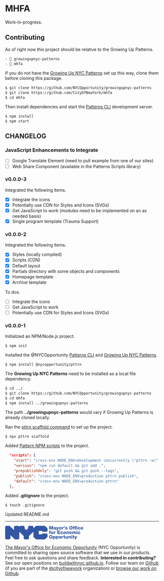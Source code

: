 # MHFA

Work-in-progress.

## Contributing

As of right now this project should be relative to the Growing Up Patterns.

```
- 📁 growingupnyc-patterns
- 📁 mhfa
```

If you do not have the [Growing Up NYC Patterns](https://github.com/NYCOpportunity/growingupnyc-patterns) set up this way, clone them before cloning this package.

```shell
$ git clone https://github.com/NYCOpportunity/growingupnyc-patterns
$ git clone https://github.com/CityOfNewYork/mhfa
$ cd mhfa
```

Then install dependencies and start the [Patterns CLI](https://github.com/CityOfNewYork/patterns-cli) development server.

```shell
$ npm install
$ npm start
```

## CHANGELOG

### JavaScript Enhancements to Integrate

* [ ] Google Translate Element (need to pull example from one of our sites)
* [ ] Web Share Component (available in the Patterns Scripts library)

### v0.0.0-3

Integrated the following items.

* [x] Integrate the icons
* [x] Potentially use CDN for Styles and Icons (SVGs)
* [x] Get JavaScript to work (modules need to be implemented on an as needed basis)
* [x] Single program template (Trauma Support)

### v0.0.0-2

Integrated the following items.

* [x] Styles (locally compiled)
* [x] Scripts (CDN)
* [x] Default layout
* [x] Partials directory with some objects and components
* [x] Homepage template
* [x] Archive template

To dos.

* [ ] Integrate the icons
* [ ] Get JavaScript to work
* [ ] Potentially use CDN for Styles and Icons (SVGs)

### v0.0.0-1

Initialized an NPM/Node.js project.

```
$ npm init
```

Installed the @NYCOpportunity [Patterns CLI](https://github.com/CityOfNewYork/patterns-cli) and [Growing Up NYC Patterns](https://github.com/NYCOpportunity/growingupnyc-patterns).

```shell
$ npm install @nycopportunity/pttrn
```

The **Growing Up NYC Patterns** need to be installed as a local file dependency.

```
$ cd ../
$ git clone https://github.com/NYCOpportunity/growingupnyc-patterns
$ cd mhfa
$ npm install ../growingupnyc-patterns
```

The path **../growingupnyc-patterns** would vary if Growing Up Patterns is already cloned locally.

Ran the [pttrn scaffold command](https://github.com/CityOfNewYork/patterns-cli/#scaffold) to set up the project.

```shell
$ npx pttrn scaffold
```

Added [Pattern NPM scripts](https://github.com/CityOfNewYork/patterns-cli/#npm-scripts) to the project.

```json
  "scripts": {
    "start": "cross-env NODE_ENV=development concurrently \"pttrn -w\" \"pttrn serve -w\" -p \"none\"",
    "version": "npm run default && git add .",
    "prepublishOnly": "git push && git push --tags",
    "publish": "cross-env NODE_ENV=production pttrn publish",
    "default": "cross-env NODE_ENV=production pttrn"
  },
```

Added **.gitignore** to the project.

```shell
$ touch .gitignore
```

Updated README.md

---

![The Mayor's Office for Economic Opportunity](NYCMOEO_SecondaryBlue256px.png)

[The Mayor's Office for Economic Opportunity](http://nyc.gov/opportunity) (NYC Opportunity) is committed to sharing open source software that we use in our products. Feel free to ask questions and share feedback. **Interested in contributing?** See our open positions on [buildwithnyc.github.io](http://buildwithnyc.github.io/). Follow our team on [Github](https://github.com/orgs/CityOfNewYork/teams/nycopportunity) (if you are part of the [@cityofnewyork](https://github.com/CityOfNewYork/) organization) or [browse our work on Github](https://github.com/search?q=nycopportunity).
